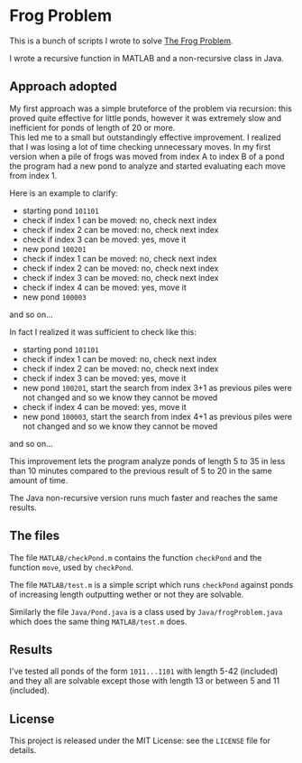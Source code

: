# Frog Problem

This is a bunch of scripts I wrote to solve [The Frog Problem](https://www.youtube.com/watch?v=X3HDnrehyDM&t=0s).

I wrote a recursive function in MATLAB and a non-recursive class in Java.

## Approach adopted

My first approach was a simple bruteforce of the problem via recursion: this proved quite effective for little ponds, however it was extremely slow and inefficient for ponds of length of 20 or more.  
This led me to a small but outstandingly effective improvement. I realized that I was losing a lot of time checking unnecessary moves. In my first version when a pile of frogs was moved from index A to index B of a pond the program had a new pond to analyze and started evaluating each move from index 1.

Here is an example to clarify:
 - starting pond ````101101````
 - check if index 1 can be moved: no, check next index
 - check if index 2 can be moved: no, check next index
 - check if index 3 can be moved: yes, move it
 - new pond ````100201````
 - check if index 1 can be moved: no, check next index
 - check if index 2 can be moved: no, check next index
 - check if index 3 can be moved: no, check next index
 - check if index 4 can be moved: yes, move it
 - new pond ````100003````

and so on...

In fact I realized it was sufficient to check like this:
 - starting pond ````101101````
 - check if index 1 can be moved: no, check next index
 - check if index 2 can be moved: no, check next index
 - check if index 3 can be moved: yes, move it
 - new pond ````100201````, start the search from index 3+1 as previous piles were not changed and so we know they cannot be moved
 - check if index 4 can be moved: yes, move it
 - new pond ````100003````, start the search from index 4+1 as previous piles were not changed and so we know they cannot be moved

and so on...

This improvement lets the program analyze ponds of length 5 to 35 in less than 10 minutes compared to the previous result of 5 to 20 in the same amount of time.

The Java non-recursive version runs much faster and reaches the same results.

## The files

The file ````MATLAB/checkPond.m```` contains the function ````checkPond```` and the function ````move````, used by ````checkPond````.  

The file ````MATLAB/test.m```` is a simple script which runs ````checkPond```` against ponds of increasing length outputting wether or not they are solvable.

Similarly the file ````Java/Pond.java```` is a class used by ````Java/frogProblem.java```` which does the same thing ````MATLAB/test.m```` does.

## Results

I've tested all ponds of the form ````1011...1101```` with length 5-42 (included) and they all are solvable except those with length 13 or between 5 and 11 (included).

## License

This project is released under the MIT License: see the ````LICENSE```` file for details.
